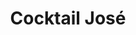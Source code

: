 ---
title: "Cocktail José"
description: "(Sans Alcool) Banane, Orgeat, cerise, limonade avec glaçons"
price: "3.50"
image: "Cocktail_jose.jpeg"
---